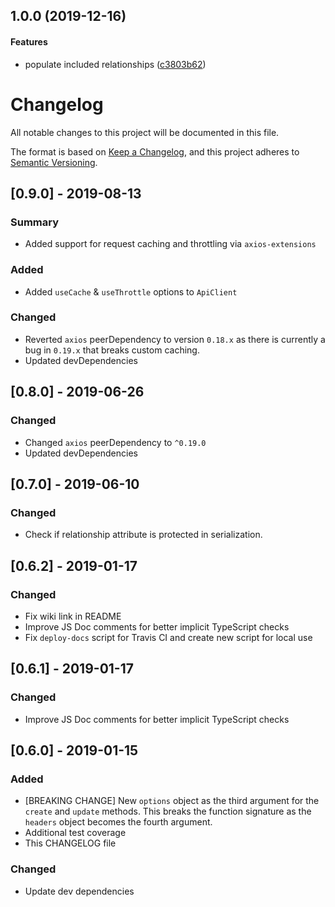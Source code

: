 <a name="1.0.0"></a>

## 1.0.0 (2019-12-16)

#### Features

- populate included relationships ([c3803b62](https://github.com/nerdstep/elide-jsonapi-client.git/commit/c3803b62))

# Changelog

All notable changes to this project will be documented in this file.

The format is based on [Keep a Changelog](https://keepachangelog.com/en/1.0.0/),
and this project adheres to [Semantic Versioning](https://semver.org/spec/v2.0.0.html).

## [0.9.0] - 2019-08-13

### Summary

- Added support for request caching and throttling via `axios-extensions`

### Added

- Added `useCache` & `useThrottle` options to `ApiClient`

### Changed

- Reverted `axios` peerDependency to version `0.18.x` as there is currently a bug in `0.19.x` that breaks custom caching.
- Updated devDependencies

## [0.8.0] - 2019-06-26

### Changed

- Changed `axios` peerDependency to `^0.19.0`
- Updated devDependencies

## [0.7.0] - 2019-06-10

### Changed

- Check if relationship attribute is protected in serialization.

## [0.6.2] - 2019-01-17

### Changed

- Fix wiki link in README
- Improve JS Doc comments for better implicit TypeScript checks
- Fix `deploy-docs` script for Travis CI and create new script for local use

## [0.6.1] - 2019-01-17

### Changed

- Improve JS Doc comments for better implicit TypeScript checks

## [0.6.0] - 2019-01-15

### Added

- [BREAKING CHANGE] New `options` object as the third argument for the `create` and `update` methods. This breaks the function signature as the `headers` object becomes the fourth argument.
- Additional test coverage
- This CHANGELOG file

### Changed

- Update dev dependencies
